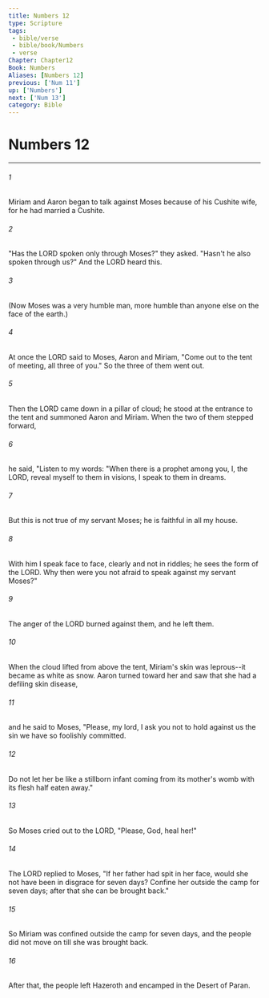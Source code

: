 ```yaml
---
title: Numbers 12
type: Scripture
tags:
 - bible/verse
 - bible/book/Numbers
 - verse
Chapter: Chapter12
Book: Numbers
Aliases: [Numbers 12]
previous: ['Num 11']
up: ['Numbers']
next: ['Num 13']
category: Bible
---
```

# Numbers 12

***


###### 1 
Miriam and Aaron began to talk against Moses because of his Cushite wife, for he had married a Cushite. 

###### 2 
"Has the LORD spoken only through Moses?" they asked. "Hasn't he also spoken through us?" And the LORD heard this. 

###### 3 
(Now Moses was a very humble man, more humble than anyone else on the face of the earth.) 

###### 4 
At once the LORD said to Moses, Aaron and Miriam, "Come out to the tent of meeting, all three of you." So the three of them went out. 

###### 5 
Then the LORD came down in a pillar of cloud; he stood at the entrance to the tent and summoned Aaron and Miriam. When the two of them stepped forward, 

###### 6 
he said, "Listen to my words: "When there is a prophet among you, I, the LORD, reveal myself to them in visions, I speak to them in dreams. 

###### 7 
But this is not true of my servant Moses; he is faithful in all my house. 

###### 8 
With him I speak face to face, clearly and not in riddles; he sees the form of the LORD. Why then were you not afraid to speak against my servant Moses?" 

###### 9 
The anger of the LORD burned against them, and he left them. 

###### 10 
When the cloud lifted from above the tent, Miriam's skin was leprous--it became as white as snow. Aaron turned toward her and saw that she had a defiling skin disease, 

###### 11 
and he said to Moses, "Please, my lord, I ask you not to hold against us the sin we have so foolishly committed. 

###### 12 
Do not let her be like a stillborn infant coming from its mother's womb with its flesh half eaten away." 

###### 13 
So Moses cried out to the LORD, "Please, God, heal her!" 

###### 14 
The LORD replied to Moses, "If her father had spit in her face, would she not have been in disgrace for seven days? Confine her outside the camp for seven days; after that she can be brought back." 

###### 15 
So Miriam was confined outside the camp for seven days, and the people did not move on till she was brought back. 

###### 16 
After that, the people left Hazeroth and encamped in the Desert of Paran. 
